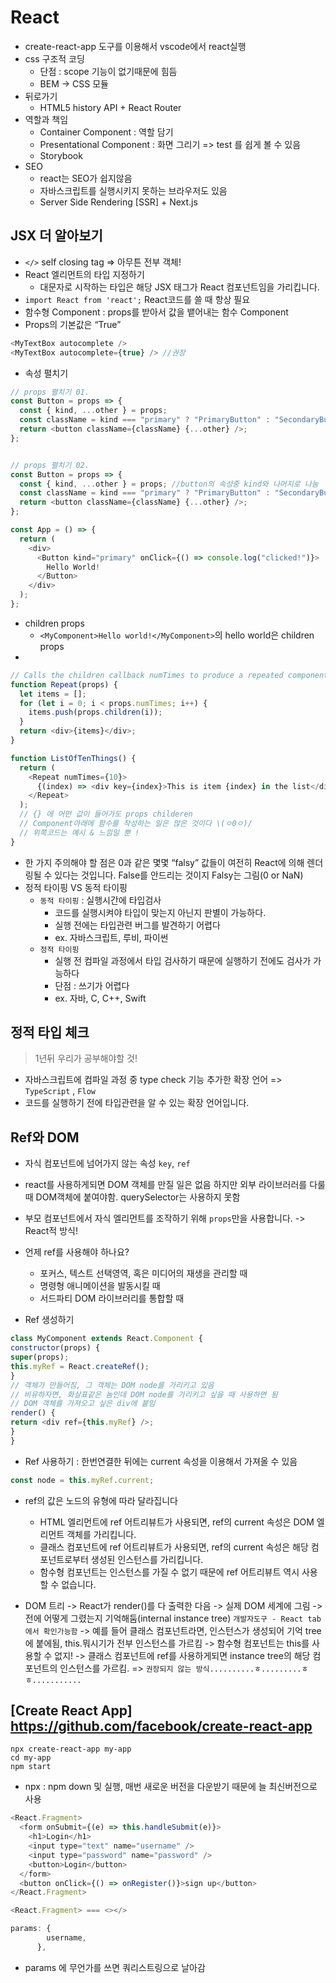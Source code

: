 # React

- create-react-app 도구를 이용해서 vscode에서 react실행
- css 구조적 코딩 
  * 단점 : scope 기능이 없기때문에 힘듬
  * BEM -> CSS 모듈
- 뒤로가기 
  * HTML5 history API + React Router
- 역할과 책임
  * Container Component : 역할 담기
  * Presentational Component : 화면 그리기
  => test 를 쉽게 볼 수 있음
  * Storybook
- SEO 
  * react는 SEO가 쉽지않음
  * 자바스크립트를 실행시키지 못하는 브라우저도 있음
  * Server Side Rendering [SSR] + Next.js


## JSX 더 알아보기
- `</>` self closing tag => 아무튼 전부 객체!
- React 엘리먼트의 타입 지정하기
  * 대문자로 시작하는 타입은 해당 JSX 태그가 React 컴포넌트임을 가리킵니다.
- `import React from 'react';` React코드를 쓸 때 항상 필요  
- 함수형 Component : props를 받아서 값을 뱉어내는 함수 Component
- Props의 기본값은 “True”
```js
<MyTextBox autocomplete />
<MyTextBox autocomplete={true} /> //권장
```
- 속성 펼치기
```js
// props 펼치기 01.
const Button = props => {
  const { kind, ...other } = props;
  const className = kind === "primary" ? "PrimaryButton" : "SecondaryButton";
  return <button className={className} {...other} />;
};


// props 펼치기 02.
const Button = props => {
  const { kind, ...other } = props; //button의 속성중 kind와 나머지로 나눔
  const className = kind === "primary" ? "PrimaryButton" : "SecondaryButton";
  return <button className={className} {...other} />;
};

const App = () => {
  return (
    <div>
      <Button kind="primary" onClick={() => console.log("clicked!")}>
        Hello World!
      </Button>
    </div>
  );
};
```
- children props
  * `<MyComponent>Hello world!</MyComponent>`의 hello world은 children props
- 
```js
// Calls the children callback numTimes to produce a repeated component
function Repeat(props) {
  let items = [];
  for (let i = 0; i < props.numTimes; i++) {
    items.push(props.children(i));
  }
  return <div>{items}</div>;
}

function ListOfTenThings() {
  return (
    <Repeat numTimes={10}>
      {(index) => <div key={index}>This is item {index} in the list</div>} 
    </Repeat>
  );
  // {} 에 어떤 값이 들어가도 props childeren
  // Component아래에 함수를 작성하는 일은 많은 것이다 \(ㅇ0ㅇ)/
  // 위쪽코드는 예시 & 느낌일 뿐 !
}
```
- 한 가지 주의해야 할 점은 0과 같은 몇몇 “falsy” 값들이 여전히 React에 의해 렌더링될 수 있다는 것입니다. False를 안드리는 것이지 Falsy는 그림(0 or NaN)
- 정적 타이핑 VS 동적 타이핑
  * `동적 타이핑` : 실행시간에 타입검사
    - 코드를 실행시켜야 타입이 맞는지 아닌지 판별이 가능하다.
    - 실행 전에는 타입관련 버그를 발견하기 어렵다
    - ex. 자바스크립트, 루비, 파이썬
  * `정적 타이핑`
    - 실행 전 컴파일 과정에서 타입 검사하기 때문에 실행하기 전에도 검사가 가능하다
    - 단점 : 쓰기가 어렵다
    - ex. 자바, C, C++, Swift

## 정적 타입 체크   
> 1년뒤 우리가 공부해야할 것!
- 자바스크립트에 컴파일 과정 중 type check 기능 추가한 확장 언어 => `TypeScript` , `Flow`
- 코드를 실행하기 전에 타입관련을 알 수 있는 확장 언어입니다. 

## Ref와 DOM
- 자식 컴포넌트에 넘어가지 않는 속성 `key`, `ref`
- react를 사용하게되면 DOM 객체를 만질 일은 없음 하지만 외부 라이브러러를 다룰때 DOM객체에 붙여야함. querySelector는 사용하지 못함
- 부모 컴포넌트에서 자식 엘리먼트를 조작하기 위해 `props`만을 사용합니다. -> React적 방식!
- 언제 ref를 사용해야 하나요?
  * 포커스, 텍스트 선택영역, 혹은 미디어의 재생을 관리할 때
  * 명령형 애니메이션을 발동시킬 때
  * 서드파티 DOM 라이브러리를 통합할 때

- Ref 생성하기
```js
class MyComponent extends React.Component {
constructor(props) {
super(props);
this.myRef = React.createRef();
}
// 객체가 만들어짐, 그 객체는 DOM node를 가리키고 있음
// 비유하자면, 화살표같은 놈인데 DOM node를 가리키고 싶을 때 사용하면 됨
// DOM 객체를 가져오고 싶은 div에 붙임
render() {
return <div ref={this.myRef} />;
}
}
```

- Ref 사용하기 : 한번연결한 뒤에는 current 속성을 이용해서 가져올 수 있음
```js
const node = this.myRef.current;
```
- ref의 값은 노드의 유형에 따라 달라집니다
  * HTML 엘리먼트에 ref 어트리뷰트가 사용되면, ref의 current 속성은 DOM 엘리먼트 객체를 가리킵니다.
  * 클래스 컴포넌트에 ref 어트리뷰트가 사용되면, ref의 current 속성은 해당 컴포넌트로부터 생성된 인스턴스를 가리킵니다.
  * 함수형 컴포넌트는 인스턴스를 가질 수 없기 때문에 ref 어트리뷰트 역시 사용할 수 없습니다.

- DOM 트리 -> React가 render()를 다 출력한 다음 -> 실제 DOM 세계에 그림 -> 전에 어떻게 그렸는지 기억해둠(internal instance tree) `개발자도구 - React tab에서 확인가능함` ->
  예를 들어 클래스 컴포넌트라면, 인스턴스가 생성되어 기억 tree에 붙에됨, this.뭐시기가 전부 인스턴스를 가르킴 -> 함수형 컴포넌트는 this를 사용할 수 없지! -> 클래스 컴포넌트에 ref를 사용하게되면
  instance tree의 해당 컴포넌트의 인스턴스를 가르킴. => `권장되지 않는 방식..........ㅎ.........ㅎㅎ...........`

## [Create React App] https://github.com/facebook/create-react-app
```
npx create-react-app my-app
cd my-app
npm start
```
- npx : npm down 및 실행, 매번 새로운 버전을 다운받기 때문에 늘 최신버전으로 사용

```js
<React.Fragment>
  <form onSubmit={(e) => this.handleSubmit(e)}>
    <h1>Login</h1>
    <input type="text" name="username" />
    <input type="password" name="password" />
    <button>Login</button>
  </form>
  <button onClick={() => onRegister()}>sign up</button>
</React.Fragment>

<React.Fragment> === <></>
```
```js
params: {
        username,
      },
```
- params 에 무언가를 쓰면 쿼리스트링으로 날아감